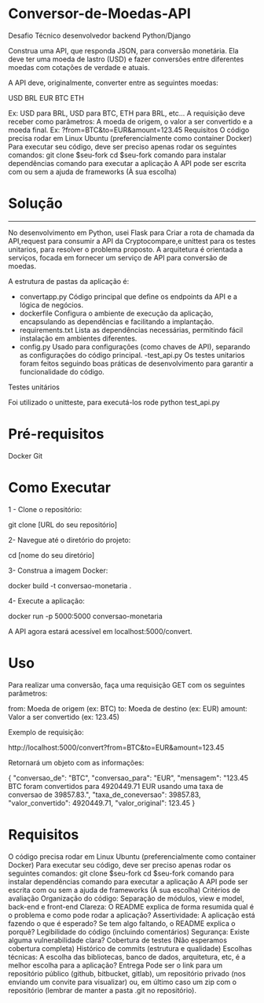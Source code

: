 # Conversor-de-Moedas-API

Desafio Técnico desenvolvedor backend Python/Django

Construa uma API, que responda JSON, para conversão monetária. Ela deve ter uma
moeda de lastro (USD) e fazer conversões entre diferentes moedas com cotações de
verdade e atuais.

A API deve, originalmente, converter entre as seguintes moedas:

USD
BRL
EUR
BTC
ETH

Ex: USD para BRL, USD para BTC, ETH para BRL, etc...
A requisição deve receber como parâmetros: A moeda de origem, o valor a ser
convertido e a moeda final.
Ex: ?from=BTC&to=EUR&amount=123.45
Requisitos
O código precisa rodar em Linux Ubuntu (preferencialmente como container Docker)
Para executar seu código, deve ser preciso apenas rodar os seguintes comandos:
git clone $seu-fork
cd $seu-fork
comando para instalar dependências
comando para executar a aplicação
A API pode ser escrita com ou sem a ajuda de frameworks (À sua escolha)

# Solução
___________________________________________________________________________________________________________________________________________________________________________________________________

No desenvolvimento em Python, usei Flask para Criar a rota de chamada da API,request para consumir a API da Cryptocompare,e unittest para os testes unitarios, para resolver o problema proposto. A arquitetura é orientada a serviços, focada em fornecer um serviço de API para conversão de moedas.

A estrutura de pastas da aplicação é:

- convertapp.py
Código principal que define os endpoints da API e a lógica de negócios.
- dockerfile
Configura o ambiente de execução da aplicação, encapsulando as dependências e facilitando a implantação.
- requirements.txt
Lista as dependências necessárias, permitindo fácil instalação em ambientes diferentes.
- config.py
Usado para configurações (como chaves de API), separando as configurações do código principal.
-test_api.py
Os testes unitarios foram feitos seguindo boas práticas de desenvolvimento para garantir a funcionalidade do código.

Testes unitários

Foi utilizado o unitteste, para executá-los rode  python test_api.py

# Pré-requisitos
Docker
Git

 # Como Executar

1 - Clone o repositório:

git clone [URL do seu repositório]

2- Navegue até o diretório do projeto:

cd [nome do seu diretório]

3- Construa a imagem Docker:

docker build -t conversao-monetaria .

4- Execute a aplicação:

docker run -p 5000:5000 conversao-monetaria

A API agora estará acessível em localhost:5000/convert.

# Uso

Para realizar uma conversão, faça uma requisição GET com os seguintes parâmetros:

from: Moeda de origem (ex: BTC)
to: Moeda de destino (ex: EUR)
amount: Valor a ser convertido (ex: 123.45)

Exemplo de requisição:

http://localhost:5000/convert?from=BTC&to=EUR&amount=123.45


Retornará um objeto com as informações:

{
  "conversao_de": "BTC",
  "conversao_para": "EUR",
  "mensagem": "123.45 BTC foram convertidos para 4920449.71 EUR usando uma taxa de conversao de 39857.83.",
  "taxa_de_coneversao": 39857.83,
  "valor_convertido": 4920449.71,
  "valor_original": 123.45
}

# Requisitos

O código precisa rodar em Linux Ubuntu (preferencialmente como container Docker)
Para executar seu código, deve ser preciso apenas rodar os seguintes comandos:
git clone $seu-fork
cd $seu-fork
comando para instalar dependências
comando para executar a aplicação
A API pode ser escrita com ou sem a ajuda de frameworks (À sua escolha)
Critérios de avaliação
Organização do código: Separação de módulos, view e model, back-end e front-end
Clareza: O README explica de forma resumida qual é o problema e como pode rodar
a aplicação?
Assertividade: A aplicação está fazendo o que é esperado? Se tem algo faltando, o
README explica o porquê?
Legibilidade do código (incluindo comentários)
Segurança: Existe alguma vulnerabilidade clara?
Cobertura de testes (Não esperamos cobertura completa)
Histórico de commits (estrutura e qualidade)
Escolhas técnicas: A escolha das bibliotecas, banco de dados, arquitetura, etc, é a
melhor escolha para a aplicação?
Entrega
Pode ser o link para um repositório público (github, bitbucket, gitlab), um repositório
privado (nos enviando um convite para visualizar) ou, em último caso um zip com o
repositório (lembrar de manter a pasta .git no repositório).

